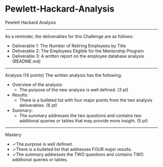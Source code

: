 # Pewlett-Hackard-Analysis
Pewlett Hackard Analysis

---
As a reminder, the deliverables for this Challenge are as follows:

 - Deliverable 1: The Number of Retiring Employees by Title
  - Deliverable 2: The Employees Eligible for the Mentorship Program
 - Deliverable 3: A written report on the employee database analysis (README.md)

---
Analysis (14 points)
The written analysis has the following:
  - Overview of the analysis:
    - The purpose of the new analysis is well defined. (3 pt)    
  - Results:
    - There is a bulleted list with four major points from the two analysis deliverables. (6 pt)
  - Summary:
    - The summary addresses the two questions and contains two additional queries or tables that may provide more insight. (5 pt)

---
Mastery
 - ✓The purpose is well defined. 
 - ✓There is a bulleted list that addresses FOUR major results. 
 - ✓The summary addresses the TWO questions and contains TWO additional queries or tables.
